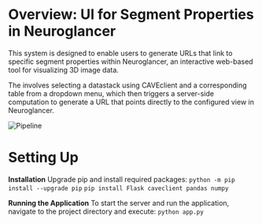 # Overview: UI for Segment Properties in Neuroglancer
This system is designed to enable users to generate URLs that link to specific segment properties within Neuroglancer, an interactive web-based tool for visualizing 3D image data. 

The involves selecting a datastack using CAVEclient and a corresponding table from a dropdown menu, which then triggers a server-side computation to generate a URL that points directly to the configured view in Neuroglancer.

![Pipeline](https://github.com/aplbrain/neuroglancer-segment-properties/assets/66258538/d256ad0d-3493-4f0d-97c2-acffca669afe)
# Setting Up
**Installation**
Upgrade pip and install required packages:
`python -m pip install --upgrade pip`
`pip install Flask caveclient pandas numpy`

**Running the Application** 
To start the server and run the application, navigate to the project directory and execute:
`python app.py`


